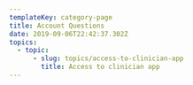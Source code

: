 ```yaml
---
templateKey: category-page
title: Account Questions
date: 2019-09-06T22:42:37.302Z
topics:
  - topic:
      - slug: topics/access-to-clinician-app
        title: Access to clinician app
---
```


